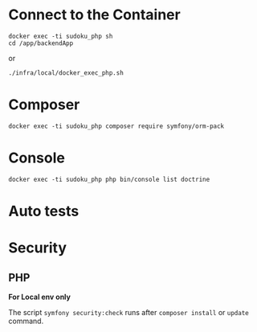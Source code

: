 # Connect to the Container
```shell
docker exec -ti sudoku_php sh
cd /app/backendApp
```

or

```shell
./infra/local/docker_exec_php.sh
```

# Composer

```shell
docker exec -ti sudoku_php composer require symfony/orm-pack
```

# Console

```shell
docker exec -ti sudoku_php php bin/console list doctrine
```

# Auto tests

# Security

## PHP
**For Local env only**

The script `symfony security:check` runs after `composer install` or `update` command.
